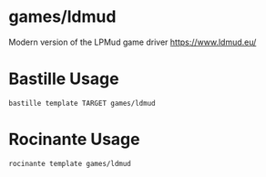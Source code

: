 # games/ldmud
Modern version of the LPMud game driver
https://www.ldmud.eu/

# Bastille Usage
```shell
bastille template TARGET games/ldmud
```

# Rocinante Usage
```shell
rocinante template games/ldmud
```
